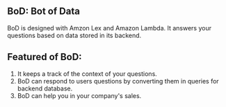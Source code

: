 ## BoD: Bot of Data

BoD is designed with Amzon Lex and Amazon Lambda. It answers your questions based on data stored in its backend.

## Featured of BoD:
1. It keeps a track of the context of your questions.
2. BoD can respond to users questions by converting them in queries for backend database.
3. BoD can help you in your company's sales.

